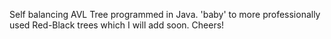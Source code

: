 Self balancing AVL Tree programmed in Java. 'baby' to more professionally used Red-Black trees which I will add soon. Cheers!
